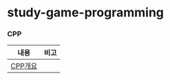 # study-game-programming

### CPP
|내용|비고|
|---|---|
|[CPP개요](https://velog.io/@kuronuma_daisy/CPP-%EA%B0%9C%EC%9A%94)||
